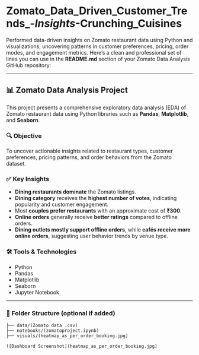 # Zomato_Data_Driven_Customer_Trends_-_Insights_-Crunching_Cuisines
Performed data-driven insights on Zomato restaurant data using Python and visualizations, uncovering patterns in customer preferences, pricing, order modes, and engagement metrics.
Here’s a clean and professional set of lines you can use in the **README.md** section of your Zomato Data Analysis GitHub repository:

---

## 📊 Zomato Data Analysis Project

This project presents a comprehensive exploratory data analysis (EDA) of Zomato restaurant data using Python libraries such as **Pandas**, **Matplotlib**, and **Seaborn**.

### 🔍 Objective

To uncover actionable insights related to restaurant types, customer preferences, pricing patterns, and order behaviors from the Zomato dataset.

### ✅ Key Insights

* **Dining restaurants dominate** the Zomato listings.
* **Dining category** receives the **highest number of votes**, indicating popularity and customer engagement.
* Most **couples prefer restaurants** with an approximate cost of **₹300**.
* **Online orders** generally receive **better ratings** compared to offline orders.
* **Dining outlets mostly support offline orders**, while **cafés receive more online orders**, suggesting user behavior trends by venue type.

### 🛠 Tools & Technologies

* Python
* Pandas
* Matplotlib
* Seaborn
* Jupyter Notebook

---

### 📁 Folder Structure (optional if added)

```
├── data/(Zomato data .csv)
├── notebooks/(zomatoproject.ipynb)
├── visuals/(heatmap_as_per_order_booking.jpg)

![Dashboard Screenshot](heatmap_as_per_order_booking.jpg)


